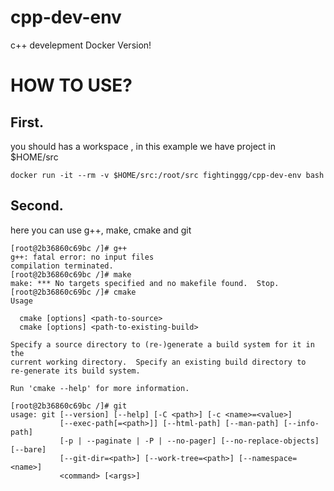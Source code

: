 # cpp-dev-env
c++ develepment Docker Version!

# HOW TO USE?

## First. 
you should has a workspace , in this example we have project in $HOME/src
```
docker run -it --rm -v $HOME/src:/root/src fightinggg/cpp-dev-env bash
```

## Second. 
here you can use g++, make, cmake and git
```shell
[root@2b36860c69bc /]# g++
g++: fatal error: no input files
compilation terminated.
[root@2b36860c69bc /]# make
make: *** No targets specified and no makefile found.  Stop.
[root@2b36860c69bc /]# cmake
Usage

  cmake [options] <path-to-source>
  cmake [options] <path-to-existing-build>

Specify a source directory to (re-)generate a build system for it in the
current working directory.  Specify an existing build directory to
re-generate its build system.

Run 'cmake --help' for more information.

[root@2b36860c69bc /]# git
usage: git [--version] [--help] [-C <path>] [-c <name>=<value>]
           [--exec-path[=<path>]] [--html-path] [--man-path] [--info-path]
           [-p | --paginate | -P | --no-pager] [--no-replace-objects] [--bare]
           [--git-dir=<path>] [--work-tree=<path>] [--namespace=<name>]
           <command> [<args>]
```



